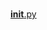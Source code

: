 #  
<a href='https://gabrielryanft.github.io/learning/cursoemvideo/python/exerciciospython/aula22 funcoes locais/ex111/uteis/formatacaodados/__init__.py/' target='_blank' rel='next'>__init__.py</a><br/>
